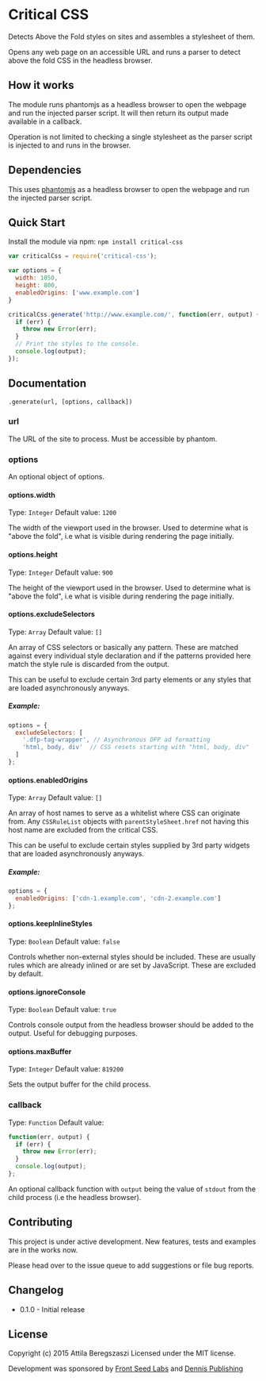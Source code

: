 # Critical CSS

Detects Above the Fold styles on sites and assembles a stylesheet of them.

Opens any web page on an accessible URL and runs a parser to detect above the
fold CSS in the headless browser.

## How it works

The module runs phantomjs as a headless browser to open the webpage and run the
injected parser script. It will then return its output made available in a
callback.

Operation is not limited to checking a single stylesheet as the parser
script is injected to and runs in the browser.

## Dependencies

This uses [phantomjs](http://phantomjs.org/) as a headless browser to open the
webpage and run the injected parser script.

## Quick Start

Install the module via npm: `npm install critical-css`

```javascript
var criticalCss = require('critical-css');

var options = {
  width: 1050,
  height: 800,
  enabledOrigins: ['www.example.com']
}

criticalCss.generate('http://www.example.com/', function(err, output) {
  if (err) {
    throw new Error(err);
  }
  // Print the styles to the console.
  console.log(output);
});

```

## Documentation

`.generate(url, [options, callback])`

### url

The URL of the site to process. Must be accessible by phantom.

### options

An optional object of options.

#### options.width

Type: `Integer` Default value: `1200`

The width of the viewport used in the browser. Used to determine what is "above
the fold", i.e what is visible during rendering the page initially.

#### options.height

Type: `Integer` Default value: `900`

The height of the viewport used in the browser. Used to determine what is "above
the fold", i.e what is visible during rendering the page initially.

#### options.excludeSelectors

Type: `Array` Default value: `[]`

An array of CSS selectors or basically any pattern. These are matched against
every individual style declaration and if the patterns provided here match the
style rule is discarded from the output.

This can be useful to exclude certain 3rd party elements or any styles that are
loaded asynchronously anyways.

##### Example:

```javascript
options = {
  excludeSelectors: [
    '.dfp-tag-wrapper', // Asynchronous DFP ad formatting
    'html, body, div'  // CSS resets starting with "html, body, div"
  ]
};
```

#### options.enabledOrigins

Type: `Array` Default value: `[]`

An array of host names to serve as a whitelist where CSS can originate from. Any
`CSSRuleList` objects with `parentStyleSheet.href` not having this host name are
excluded from the critical CSS.

This can be useful to exclude certain styles supplied by 3rd party widgets that
are loaded asynchronously anyways.

##### Example:

```javascript
options = {
  enabledOrigins: ['cdn-1.example.com', 'cdn-2.example.com']
};
```

#### options.keepInlineStyles

Type: `Boolean` Default value: `false`

Controls whether non-external styles should be included. These are usually rules
which are already inlined or are set by JavaScript. These are excluded by
default.

#### options.ignoreConsole

Type: `Boolean` Default value: `true`

Controls console output from the headless browser should be added to the output.
Useful for debugging purposes.

#### options.maxBuffer

Type: `Integer` Default value: `819200`

Sets the output buffer for the child process.


### callback

Type: `Function` Default value:

```javascript
function(err, output) {
  if (err) {
    throw new Error(err);
  }
  console.log(output);
};
```

An optional callback function with `output` being the value of `stdout` from the
child process (i.e the headless browser).


## Contributing

This project is under active development.
New features, tests and examples are in the works now.

Please head over to the issue queue to add suggestions or file bug reports.


## Changelog

* 0.1.0 - Initial release


## License

Copyright (c) 2015 Attila Beregszaszi
Licensed under the MIT license.

Development was sponsored by [Front Seed Labs](http://frontseed.com/) and
[Dennis Publishing](http://www.dennis.co.uk/)
